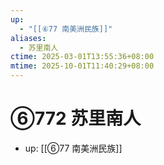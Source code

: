 ```yaml
---
up:
  - "[[⑥77 南美洲民族]]"
aliases:
  - 苏里南人
ctime: 2025-03-01T13:55:36+08:00
mtime: 2025-10-01T11:40:29+08:00
---
```


# ⑥772 苏里南人

- up: [[⑥77 南美洲民族]]
